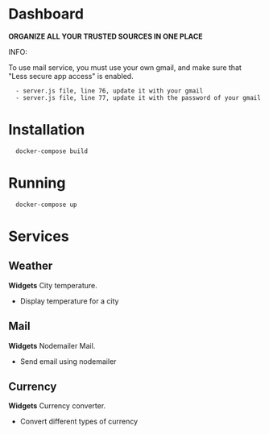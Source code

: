 # Dashboard
**ORGANIZE ALL YOUR TRUSTED SOURCES IN ONE PLACE**


INFO:

To use mail service, you must use your own gmail, and make sure that "Less secure app access" is enabled.

      - server.js file, line 76, update it with your gmail
      - server.js file, line 77, update it with the password of your gmail

# Installation

      docker-compose build

# Running
      
      docker-compose up

# Services
## Weather
**Widgets**
City temperature.
  - Display temperature for a city
  

## Mail
**Widgets**
Nodemailer Mail.
  - Send email using nodemailer
  

## Currency
**Widgets**
Currency converter.
  - Convert different types of currency
